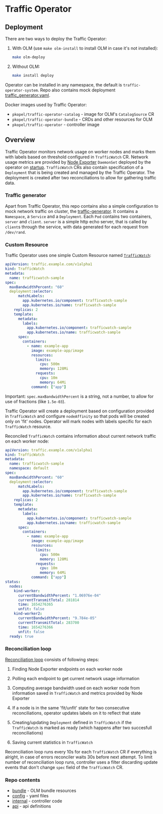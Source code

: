 # Traffic Operator

## Deployment

There are two ways to deploy the Traffic Operator:

1. With OLM (use `make olm-install` to install OLM in case it's not installed):

    ```sh
    make olm-deploy
    ```

2. Without OLM:

    ```sh
    make install deploy
    ```

Operator can be installed in any namespace, the default is `traffic-operator-system`.
Repo also contains mock deployment [traffic_generator.yaml](config/samples/traffic_generator.yaml).

Docker images used by Traffic Operator:

- `pkopel/traffic-operator-catalog` - image for OLM's `CatalogSource` CR
- `pkopel/traffic-operator-bundle` - CRDs and other resources for OLM
- `pkopel/traffic-operator` - controller image

## Overview

Traffic Operator monitors network usage on worker nodes and marks them with labels based on threshold
configured in `TrafficWatch` CR. Network usage metrics are provided by
[Node Exporter](https://prometheus.io/docs/guides/node-exporter/) `DaemonSet` deployed by the operator
on [startup](internal/initializers/node_exporter.go). `TrafficWatch` CRs also contain specification of
a `Deployment` that is being created and managed by the Traffic Operator. The deployment is created
after two reconciliations to allow for gathering traffic data.

### Traffic generator

Apart from Traffic Operator, this repo contains also a simple configuration to mock network traffic on
cluster, the [traffic-generator](config/samples/traffic_generator.yaml). It contains a `Namespace`,
a `Service` and a `Deployment`. Each `Pod` contains two containers, `server` and `client`. `server` is
a simple http echo server, that is called by `client`s through the service, with data generated for
each request from `/dev/rand`.

### Custom Resource

Traffic Operator uses one simple Custom Resource named [`TrafficWatch`](config/samples/traffic_v1alpha1_trafficwatch.yaml):

```yaml
apiVersion: traffic.example.com/v1alpha1
kind: TrafficWatch
metadata:
  name: trafficwatch-sample
spec:
  maxBandwidthPercent: "60"
  deployment:selector:
      matchLabels:
        app.kubernetes.io/component: trafficwatch-sample
        app.kubernetes.io/name: trafficwatch-sample
    replicas: 2
    template:
      metadata:
        labels:
          app.kubernetes.io/component: trafficwatch-sample
          app.kubernetes.io/name: trafficwatch-sample
      spec:
        containers:
          - name: example-app
            image: example-app/image
            resources:
              limits:
                cpu: 500m
                memory: 128Mi
              requests:
                cpu: 10m
                memory: 64Mi
            command: ["app"]
```

Important: `spec.maxBandwidthPercent` is a string, not a number, to allow for use of fractions (like `1.5e-03`).

Traffic Operator will create a deployment based on configuration provided in `TrafficWatch`
and configure `nodeAffinity` so that pods will be created only on 'fit' nodes. Operator will mark
nodes with labels specific for each `TrafficWatch` resource.

Reconciled `TrafficWatch` contains information about current network traffic on each worker node:

```yaml
apiVersion: traffic.example.com/v1alpha1
kind: TrafficWatch
metadata:
  name: trafficwatch-sample
  namespace: default
spec:
  maxBandwidthPercent: "60"
  deployment:selector:
      matchLabels:
        app.kubernetes.io/component: trafficwatch-sample
        app.kubernetes.io/name: trafficwatch-sample
    replicas: 2
    template:
      metadata:
        labels:
          app.kubernetes.io/component: trafficwatch-sample
          app.kubernetes.io/name: trafficwatch-sample
      spec:
        containers:
          - name: example-app
            image: example-app/image
            resources:
              limits:
                cpu: 500m
                memory: 128Mi
              requests:
                cpu: 10m
                memory: 64Mi
            command: ["app"]
status:
  nodes:
    kind-worker:
      currentBandwidthPercent: "1.06976e-04"
      currentTransmitTotal: 281814
      time: 1654276365
      unfit: false
    kind-worker2:
      currentBandwidthPercent: "9.784e-05"
      currentTransmitTotal: 283700
      time: 1654276366
      unfit: false
  ready: true
```

### Reconciliation loop

[Reconciliation loop](internal/controllers/trafficwatch_controller.go) consists of following steps:

1. Finding Node Exporter endpoints on each worker node

2. Polling each endpoint to get current network usage information

3. Computing average bandwidth used on each worker node from information saved in `TrafficWatch` and metrics provided by Node Exporter

4. If a node is in the same 'fit/unfit' state for two consecutive reconciliations, operator updates labels on it to reflect that state

5. Creating/updating `Deployment` defined in `TrafficWatch` if the `TrafficWatch` is marked as ready (which happens after two succesfull
  reconciliations)

6. Saving current statistics in `TrafficWatch`

Reconciliation loop runs every 10s for each `TrafficWatch` CR if everything is alright, in case of errors reconciler waits 30s before next attempt.
To limit number of reconciliation loop runs, controller uses a filter discarding update events that don't change `spec` field of the `TrafficWatch` CR.

### Repo contents

- [bundle](bundle) - OLM bundle resources
- [config](config) - yaml files
- [internal](internal) - controller code
- [api](api/v1alpha1/) - api definitions
